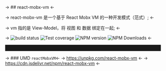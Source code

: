 
<style>
  img {
    display: inline-block !important;
  }
  hr {
    border-width: 0 !important;
    height: 20px;
  }
</style>
-> ## react-mobx-vm <-

-> react-mobx-vm 是一个基于 React Mobx VM 的一种开发模式（范式）; <-

-> vm 指的是 View-Model，将 视图 和 数据 绑定在一起; <-

-> [![build status](https://img.shields.io/travis/be-fe/react-mobx-vm/master.svg?style=flat-square)](https://travis-ci.org/be-fe/react-mobx-vm)
[![Test coverage](https://img.shields.io/codecov/c/github/be-fe/react-mobx-vm.svg?style=flat-square)](https://codecov.io/github/be-fe/react-mobx-vm?branch=master)
[![NPM version](https://img.shields.io/npm/v/react-mobx-vm.svg?style=flat-square)](https://www.npmjs.com/package/react-mobx-vm)
[![NPM Downloads](https://img.shields.io/npm/dm/react-mobx-vm.svg?style=flat-square&maxAge=43200)](https://www.npmjs.com/package/react-mobx-vm) <-

---

-> ### UMD `reactMobxVM`<-
-> https://unpkg.com/react-mobx-vm <-
-> https://cdn.jsdelivr.net/npm/react-mobx-vm <-